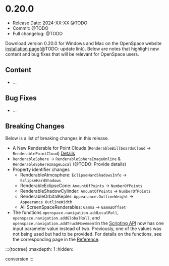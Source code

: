 # 0.20.0
  - Release Date: 2024-XX-XX @TODO
  - Commit: @TODO
  - Full changelog: @TODO

Download version 0.20.0 for Windows and Mac on the OpenSpace website [installation page](https://www.openspaceproject.com/version-0192)(@TODO: update link). Below are notes that highlight new content and bug fixes that will be relevant for OpenSpace users.


## Content
  - ...

## Bug Fixes
  - ...

## Breaking Changes
Below is a list of breaking changes in this release.

- A New Renderable for Point Clouds (`RenderableBillboardsCloud` &rarr; `RenderablePointCloud`) [Details](./conversion.md#a-new-renderable-for-point-clouds)
- `RenderableSphere` &rarr; `RenderableSphereImageOnline` & `RenderableSphereImageLocal` (@TODO: Provide details)
- Property identifier changes
  - RenderableAtmosphere: `EclipseHardShadowsInfo` &rarr; `EclipseHardShadows`
  - RenderableEclipseCone: `AmountOfPoints` &rarr; `NumberOfPoints`
  - RenderableShadowCylinder: `AmountOfPoints` &rarr; `NumberOfPoints`
  - RenderableOrbitalKepler: `Appearance.OutlineWeight` &rarr; `Appearance.OutlineWidth`
  - All ScreenSpaceRenderables: `Gamma` &rarr; `GammaOffset`
- The functions `openspace.navigation.addLocalRoll`, `openspace.navigation.addGlobalRoll`, and `openspace.navigation.addTruckMovement`in the [Scripting API](/generated/scripting-api/index.md) now has one input parameter value instead of two. Previously, one of the values was not being used but had to be provided. For details on the functions, see the corresponding page in the [Reference](/generated/scripting-api/openspace.navigation.md).

:::{toctree}
:maxdepth: 1
:hidden:

conversion
:::
